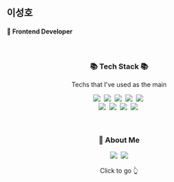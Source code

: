 ## 이성호
#### 🌱 Frontend Developer 

<br/>

<div align="center">
<h3 align="center">📚 Tech Stack 📚</h3>
<p align="center"> Techs that I've used as the main </p>

<p align="center">
<img src="https://img.shields.io/badge/JavaScript-F7DF1E?style=flat-square&logo=JavaScript&logoColor=white"/></a>&nbsp
<img src="https://img.shields.io/badge/CSS3-1572B6?style=flat-square&logo=CSS3&logoColor=white"/></a>&nbsp
<img src="https://img.shields.io/badge/HTML5-E34F26?style=flat-square&logo=HTML5&logoColor=white"/></a>&nbsp
<img src="https://img.shields.io/badge/React-61DAFB?style=flat-square&logo=React&logoColor=white"/></a>&nbsp
<img src="https://img.shields.io/badge/React Native-61DAFB?style=flat-square&logo=React&logoColor=white"/></a>&nbsp
<br>
<img src="https://img.shields.io/badge/Redux-764ABC?style=flat-square&logo=Redux&logoColor=white"/></a>&nbsp
<img src="https://img.shields.io/badge/PostCSS-DD3A0A?style=flat-square&logo=PostCSS&logoColor=white"/></a>&nbsp
<img src="https://img.shields.io/badge/React Router-CA4245?style=flat-square&logo=React Router&logoColor=white"/></a>&nbsp
<img src="https://img.shields.io/badge/Firebase-FFCA28?style=flat-square&logo=Firebase&logoColor=white"/></a>&nbsp
</p>
</div>   

<br/>

<h3 align="center">🔎 About Me</h3>
<p align="center">
    <a href="https://leeseong010.tistory.com/"><img src="https://img.shields.io/badge/My tech blog-D0A9F5?style=flat-square&logo=Tistory&logoColor=white&link=https://leeseong010.tistory.com/"/></a>&nbsp
    <a href="https://glen-show-8be.notion.site/5c6d878af3a5491b98a88dffd81b4aed/"><img src="https://img.shields.io/badge/Portfolio-A9BCF5?style=flat-square&logo=Notion&logoColor=white&link=https://glen-show-8be.notion.site/5c6d878af3a5491b98a88dffd81b4aed/"/></a>  
   
</p>

<p align="center">Click to go 👆</p>

[//]: # (These are reference links used in the body of this note and get stripped out when the markdown processor does its job. There is no need to format nicely because it shouldn't be seen. Thanks SO - http://stackoverflow.com/questions/4823468/store-comments-in-markdown-syntax)

   [dill]: <https://github.com/joemccann/dillinger>
   [git-repo-url]: <https://github.com/joemccann/dillinger.git>
   [john gruber]: <http://daringfireball.net>
   [df1]: <http://daringfireball.net/projects/markdown/>
   [markdown-it]: <https://github.com/markdown-it/markdown-it>
   [Ace Editor]: <http://ace.ajax.org>
   [node.js]: <http://nodejs.org>
   [Twitter Bootstrap]: <http://twitter.github.com/bootstrap/>
   [jQuery]: <http://jquery.com>
   [@tjholowaychuk]: <http://twitter.com/tjholowaychuk>
   [express]: <http://expressjs.com>
   [AngularJS]: <http://angularjs.org>
   [Gulp]: <http://gulpjs.com>

   [PlDb]: <https://github.com/joemccann/dillinger/tree/master/plugins/dropbox/README.md>
   [PlGh]: <https://github.com/joemccann/dillinger/tree/master/plugins/github/README.md>
   [PlGd]: <https://github.com/joemccann/dillinger/tree/master/plugins/googledrive/README.md>
   [PlOd]: <https://github.com/joemccann/dillinger/tree/master/plugins/onedrive/README.md>
   [PlMe]: <https://github.com/joemccann/dillinger/tree/master/plugins/medium/README.md>
   [PlGa]: <https://github.com/RahulHP/dillinger/blob/master/plugins/googleanalytics/README.md>

   [PlGd]: <https://github.com/joemccann/dillinger/tree/master/plugins/googledrive/README.md>
   [PlOd]: <https://github.com/joemccann/dillinger/tree/master/plugins/onedrive/README.md>
   [PlMe]: <https://github.com/joemccann/dillinger/tree/master/plugins/medium/README.md>
   [PlGa]: <https://github.com/RahulHP/dillinger/blob/master/plugins/googleanalytics/README.md>
